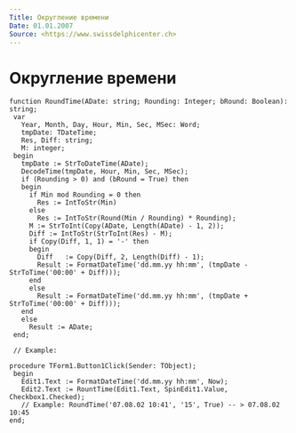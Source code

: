 ```yaml
---
Title: Округление времени
Date: 01.01.2007
Source: <https://www.swissdelphicenter.ch>
---
```



Округление времени
==================

    function RoundTime(ADate: string; Rounding: Integer; bRound: Boolean): string;
     var
       Year, Month, Day, Hour, Min, Sec, MSec: Word;
       tmpDate: TDateTime;
       Res, Diff: string;
       M: integer;
     begin
       tmpDate := StrToDateTime(ADate);
       DecodeTime(tmpDate, Hour, Min, Sec, MSec);
       if (Rounding > 0) and (bRound = True) then
       begin
         if Min mod Rounding = 0 then
           Res := IntToStr(Min)
         else
           Res := IntToStr(Round(Min / Rounding) * Rounding);
         M := StrToInt(Copy(ADate, Length(ADate) - 1, 2));
         Diff := IntToStr(StrToInt(Res) - M);
         if Copy(Diff, 1, 1) = '-' then
         begin
           Diff   := Copy(Diff, 2, Length(Diff) - 1);
           Result := FormatDateTime('dd.mm.yy hh:mm', (tmpDate - StrToTime('00:00' + Diff)));
         end
         else
           Result := FormatDateTime('dd.mm.yy hh:mm', (tmpDate + StrToTime('00:00' + Diff)));
       end
       else
         Result := ADate;
     end;
     
     // Example: 
     
    procedure TForm1.Button1Click(Sender: TObject);
     begin
       Edit1.Text := FormatDateTime('dd.mm.yy hh:mm', Now);
       Edit2.Text := RountTime(Edit1.Text, SpinEdit1.Value, Checkbox1.Checked);
       // Example: RoundTime('07.08.02 10:41', '15', True) -- > 07.08.02 10:45 
    end;

